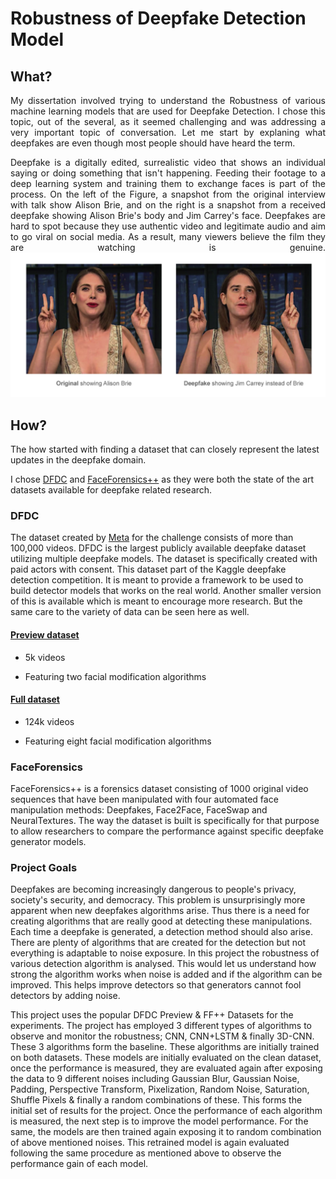 
# Robustness of Deepfake Detection Model

  

## What?

  
<div style="text-align: justify">
My dissertation involved trying to understand the Robustness of various machine learning models that are used for Deepfake Detection. I chose this topic, out of the several, as it seemed challenging and was addressing a very important topic of conversation. Let me start by explaning what deepfakes are even though most people should have heard the term.  

Deepfake is a digitally edited, surrealistic video that shows an individual saying or doing something that isn't happening. Feeding their footage to a deep learning system and training them to exchange faces is part of the process. On the left of the Figure, a snapshot from the original interview with talk show Alison Brie, and on the right is a snapshot from a received deepfake showing Alison Brie's body and Jim Carrey's face. Deepfakes are hard to spot because they use authentic video and legitimate audio and aim to go viral on social media. As a result, many viewers believe the film they are watching is genuine.
<img  src="pages/images/dissertation/deepfake_example.png?raw=true"/>
</div>  

## How?

  

The how started with finding a dataset that can closely represent the latest updates in the deepfake domain.

  

I chose [DFDC](https://ai.facebook.com/datasets/dfdc/) and [FaceForensics++](https://www.kaggle.com/datasets/sorokin/faceforensics) as they were both the state of the art datasets available for deepfake related research.

  

### DFDC

  

The dataset created by [Meta](https://ai.facebook.com/) for the challenge consists of more than 100,000 videos. DFDC is the largest publicly available deepfake dataset utilizing multiple deepfake models. The dataset is specifically created with paid actors with consent. This dataset part of the Kaggle deepfake detection competition. It is meant to provide a framework to be used to build detector models that works on the real world. Another smaller version of this is available which is meant to encourage more research. But the same care to the variety of data can be seen here as well.

  

#### [Preview dataset](https://arxiv.org/abs/1910.08854)

  

- 5k videos

  

- Featuring two facial modification algorithms

  

#### [Full dataset](https://arxiv.org/abs/2006.07397)

  

- 124k videos

  

- Featuring eight facial modification algorithms

  

### FaceForensics

  

FaceForensics++ is a forensics dataset consisting of 1000 original video sequences that have been manipulated with four automated face manipulation methods: Deepfakes, Face2Face, FaceSwap and NeuralTextures.  The way the dataset is built is specifically for that purpose to allow researchers to compare the performance against specific deepfake generator models.


### Project Goals

Deepfakes are becoming increasingly dangerous to people's privacy, society's security, and democracy. This problem is unsurprisingly more apparent when new deepfakes algorithms arise. Thus there is a need for creating algorithms that are really good at detecting these manipulations. Each time a deepfake is generated, a detection method should also arise. There are plenty of algorithms that are created for the detection but not everything is adaptable to noise exposure. In this project the robustness of various detection algorithm is analysed. This would let us understand how strong the algorithm works when noise is added and if the algorithm can be improved. This helps improve detectors so that generators cannot fool detectors by adding noise.

This project uses the popular DFDC Preview \& FF++ Datasets for the experiments. The project has employed 3 different types of algorithms to observe and monitor the robustness; CNN, CNN+LSTM \& finally 3D-CNN. These 3 algorithms form the baseline. These algorithms are initially trained on both datasets. These models are initially evaluated on the clean dataset, once the performance is measured, they are evaluated again after exposing the data to 9 different noises including Gaussian Blur, Gaussian Noise,  Padding, Perspective Transform, Pixelization, Random Noise, Saturation, Shuffle Pixels \& finally a random combinations of these. This forms the initial set of results for the project. Once the performance of each algorithm is measured, the next step is to improve the model performance. For the same, the models are then trained again exposing it to random combination of above mentioned noises. This retrained model is again evaluated following the same procedure as mentioned above to observe the performance gain of each model.